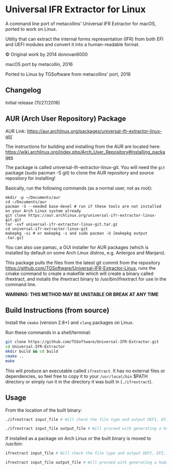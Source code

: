 # Universal IFR Extractor for Linux

A command line port of metacollins' Universal IFR Extractor for macOS, ported to work on Linux.

Utility that can extract the internal forms representation (IFR) from both EFI and UEFI modules and convert it into a human-readable format.

© Original work by 2014 donovan6000

macOS port by metacollin, 2016

Ported to Linux by TGSoftware from metacollins' port, 2016

## Changelog
Initial release (11/27/2016)

## AUR (Arch User Repository) Package
AUR Link: https://aur.archlinux.org/packages/universal-ifr-extractor-linux-git/

The instructions for building and installing from the AUR are located here: https://wiki.archlinux.org/index.php/Arch_User_Repository#Installing_packages

The package is called universal-ifr-extractor-linux-git. You will need the `git` package (sudo pacman -S git) to clone the AUR repository and source repository for installing!

Basically, run the following commands (as a normal user, not as root):
```shell
mkdir -p ~/Documents/aur
cd ~/Documents/aur
pacman -S --needed base-devel # run if these tools are not installed on your Arch Linux system already
git clone https://aur.archlinux.org/universal-ifr-extractor-linux-git.git
tar -xvf universal-ifr-extractor-linux-git.tar.gz
cd universal-ifr-extractor-linux-git
makepkg -si # or makepkg -s and sudo pacman -U [makepkg output .tar.gz]
```

You can also use pamac, a GUI installer for AUR packages (which is installed by default on some Arch Linux distros, e.g. Antergos and Manjaro).

This package pulls the files from the latest git commit from the repository https://github.com/TGSoftware/Universal-IFR-Extractor-Linux, runs the cmake command to create a makefile which will create a binary called ifrextract, and installs the ifrextract binary to /usr/bin/ifrextract for use in the command line.

**WARNING: THIS METHOD MAY BE UNSTABLE OR BREAK AT ANY TIME**

## Build Instructions (from source)
Install the `cmake` (version 2.8+) and `clang` packages on Linux.

Run these commands in a shell/terminal:

``` sh
git clone https://github.com/TGSoftware/Universal-IFR-Extractor.git
cd Universal-IFR-Extractor
mkdir build && cd build
cmake ..
make
```

This will produce an executable called `ifrextract`.  It has no external files or dependencies, so feel free to copy it to your `/usr/local/bin` $PATH directory or simply run it in the directory it was built in (`./ifrextract`).

## Usage
From the location of the built binary:

``` sh
./ifrextract input_file # Will check the file type and output UEFI, EFI, or UNKNOWN

./ifrextract input_file output_file # Will proceed with generating a human readable extraction.
```

If installed as a package on Arch Linux or the built binary is moved to /usr/bin:
``` sh
ifrextract input_file # Will check the file type and output UEFI, EFI, or UNKNOWN

ifrextract input_file output_file # Will proceed with generating a human readable extraction.
```
